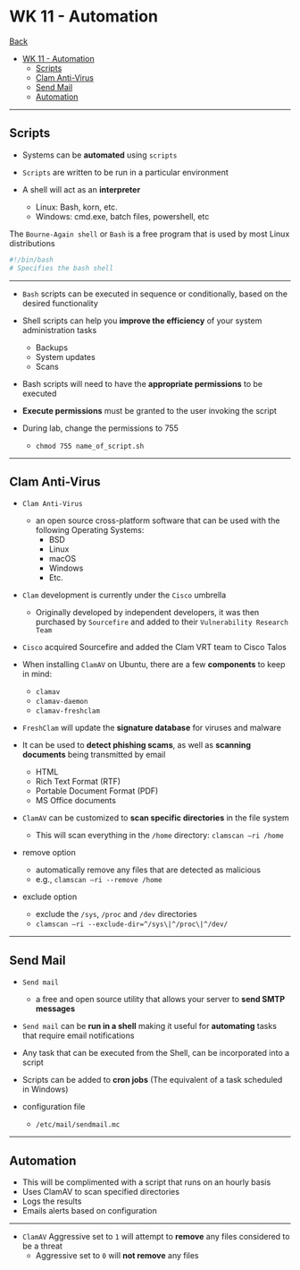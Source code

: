 # WK 11 - Automation

[Back](../index.md)

- [WK 11 - Automation](#wk-11---automation)
  - [Scripts](#scripts)
  - [Clam Anti-Virus](#clam-anti-virus)
  - [Send Mail](#send-mail)
  - [Automation](#automation)

---

## Scripts

- Systems can be **automated** using `scripts`
- `Scripts` are written to be run in a particular environment
- A shell will act as an **interpreter**

  - Linux: Bash, korn, etc.
  - Windows: cmd.exe, batch files, powershell, etc

The `Bourne-Again shell` or `Bash` is a free program that is used by most Linux distributions

```sh
#!/bin/bash
# Specifies the bash shell
```

---

- `Bash` scripts can be executed in sequence or conditionally, based on the desired functionality
- Shell scripts can help you **improve the efficiency** of your system administration tasks

  - Backups
  - System updates
  - Scans

- Bash scripts will need to have the **appropriate permissions** to be executed
- **Execute permissions** must be granted to the user invoking the script
- During lab, change the permissions to 755
  - `chmod 755 name_of_script.sh`

---

## Clam Anti-Virus

- `Clam Anti-Virus`

  - an open source cross-platform software that can be used with the following Operating Systems:
    - BSD
    - Linux
    - macOS
    - Windows
    - Etc.

- `Clam` development is currently under the `Cisco` umbrella
  - Originally developed by independent developers, it was then purchased by `Sourcefire` and added to their `Vulnerability Research Team`
- `Cisco` acquired Sourcefire and added the Clam VRT team to Cisco Talos

- When installing `ClamAV` on Ubuntu, there are a few **components** to keep in mind:
  - `clamav`
  - `clamav-daemon`
  - `clamav-freshclam`
- `FreshClam` will update the **signature database** for viruses and malware

- It can be used to **detect phishing scams**, as well as **scanning documents** being transmitted by email

  - HTML
  - Rich Text Format (RTF)
  - Portable Document Format (PDF)
  - MS Office documents

- `ClamAV` can be customized to **scan specific directories** in the file system

  - This will scan everything in the `/home` directory: `clamscan –ri /home`

- remove option

  - automatically remove any files that are detected as malicious
  - e.g., `clamscan –ri --remove /home`

- exclude option
  - exclude the `/sys`, `/proc` and `/dev` directories
  - `clamscan –ri --exclude-dir=^/sys\|^/proc\|^/dev/`

---

## Send Mail

- `Send mail`

  - a free and open source utility that allows your server to **send SMTP messages**

- `Send mail` can be **run in a shell** making it useful for **automating** tasks that require email notifications
- Any task that can be executed from the Shell, can be incorporated into a script
- Scripts can be added to **cron jobs** (The equivalent of a task scheduled in Windows)

- configuration file
  - `/etc/mail/sendmail.mc`

---

## Automation

- This will be complimented with a script that runs on an hourly basis
- Uses ClamAV to scan specified directories
- Logs the results
- Emails alerts based on configuration

---

- `ClamAV` Aggressive set to `1` will attempt to **remove** any files considered to be a threat
  - Aggressive set to `0` will **not remove** any files
